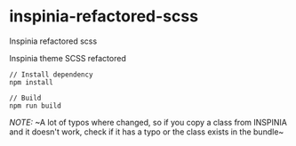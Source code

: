 # inspinia-refactored-scss
Inspinia refactored scss

Inspinia theme SCSS refactored

```
// Install dependency
npm install

// Build
npm run build
```

*NOTE:*
~A lot of typos where changed, so if you copy a class from INSPINIA and it doesn't work, check if it has a typo or the class exists in the bundle~

